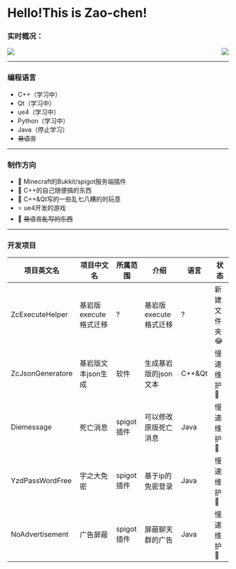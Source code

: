 # Hello!This is Zao-chen!

### 实时概况：


<img align="right" src="https://github-readme-stats.vercel.app/api?username=Zao-chen&show_icons=true&icon_color=CE1D2D&text_color=718096&bg_color=ffffff&hide_title=true" />
<img src="https://github-readme-stats.vercel.app/api/top-langs/?username=Zao-chen">

---
### 编程语言
- C++（学习中）
- Qt（学习中）
- ue4（学习中）
- Python（学习中）
- Java（停止学习）
- ~~易语言~~

---
### 制作方向
- :orange_book: Minecraft的Bukkit/spigot服务端插件
- :hammer: C++的自己随便搞的东西
- :ram: C++&Qt写的一些乱七八糟的的玩意
- :star: ue4开发的游戏
- :meat_on_bone: ~~易语言乱写的东西~~

---
### 开发项目
|项目英文名|项目中文名|所属范围|介绍|语言|状态|
|---|---|---|---|---|---|
|ZcExecuteHelper|基岩版execute格式迁移|?|基岩版execute格式迁移|?|新建文件夹:joy:
|ZcJsonGeneratore|基岩版文本json生成|软件|生成基岩版的json文本|C++&Qt|慢速维护:arrow_up_small:
|Diemessage|死亡消息|spigot插件|可以修改原版死亡消息|Java|慢速维护:arrow_up_small:
|YzdPassWordFree|宇之大免密|spigot插件|基于ip的免密登录|Java|慢速维护:arrow_up_small:
|NoAdvertisement|广告屏蔽|spigot插件|屏蔽聊天群的广告|Java|慢速维护:arrow_up_small:
